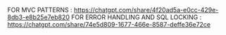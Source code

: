 FOR MVC PATTERNS : https://chatgpt.com/share/4f20ad5a-e0cc-429e-8db3-e8b25e7eb820
FOR ERROR HANDLING AND SQL LOCKING : https://chatgpt.com/share/74e5d809-1677-466e-8587-deffe36e72ce